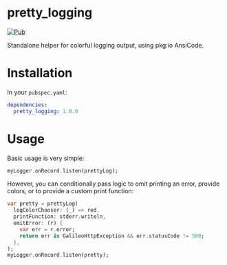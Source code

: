 # pretty\_logging
[![Pub](https://img.shields.io/pub/v/pretty_logging.svg)](https://pub.dartlang.org/packages/pretty_logging)

Standalone helper for colorful logging output, using pkg:io AnsiCode.

# Installation
In your `pubspec.yaml`:

```yaml
dependencies:
  pretty_logging: 1.0.0
```

# Usage
Basic usage is very simple:

```dart
myLogger.onRecord.listen(prettyLog);
```

However, you can conditionally pass logic to omit printing an
error, provide colors, or to provide a custom print function:

```dart
var pretty = prettyLog(
  logColorChooser: (_) => red,
  printFunction: stderr.writeln,
  omitError: (r) {
    var err = r.error;
    return err is GalileoHttpException && err.statusCode != 500;
  },
);
myLogger.onRecord.listen(pretty);
```
